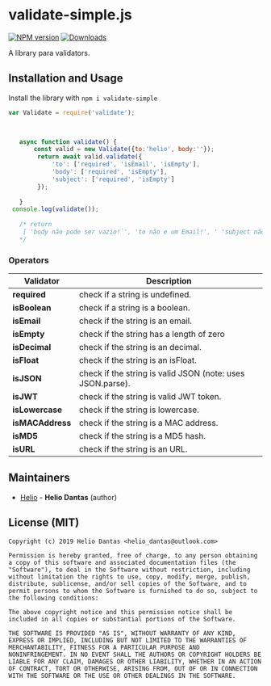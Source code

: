 # validate-simple.js

[![NPM version][npm-image]][npm-url]
[![Downloads][downloads-image]][npm-url]


A library para validators.


## Installation and Usage



Install the library with `npm i validate-simple`

```javascript
var Validate = require('validate');
        


   async function validate() {
       const valid = new Validate({to:'helio', body:''});
        return await valid.validate({
            'to': ['required', 'isEmail', 'isEmpty'],
            'body': ['required', 'isEmpty'],
            'subject': ['required', 'isEmpty']
        });
        
   }
 console.log(validate());
   
   /* return
    [ 'body não pode ser vazio!`', 'to não e um Email!', ' 'subject não pode ser Undefined!'  ]
   */
```




### Operators



Validator                               | Description
--------------------------------------- | --------------------------------------
**required**                            | check if a string is undefined.
**isBoolean**                           | check if a string is a boolean.
**isEmail**                             | check if the string is an email.
**isEmpty**                             | check if the string has a length of zero
**isDecimal**                           | check if the string is an decimal.
**isFloat**                             | check if the string is an isFloat.
**isJSON**                              | check if the string is valid JSON (note: uses JSON.parse).
**isJWT**                               | check if the string is valid JWT token.
**isLowercase**                         | check if the string is lowercase.
**isMACAddress**                        | check if the string is a MAC address.
**isMD5**                               | check if the string is a MD5 hash.
**isURL**                               | check if the string is an URL.




## Maintainers

- [Helio](https://github.com/HelioDantas) - **Helio Dantas** (author)



## License (MIT)
```
Copyright (c) 2019 Helio Dantas <helio_dantas@outlook.com>

Permission is hereby granted, free of charge, to any person obtaining
a copy of this software and associated documentation files (the
"Software"), to deal in the Software without restriction, including
without limitation the rights to use, copy, modify, merge, publish,
distribute, sublicense, and/or sell copies of the Software, and to
permit persons to whom the Software is furnished to do so, subject to
the following conditions:

The above copyright notice and this permission notice shall be
included in all copies or substantial portions of the Software.

THE SOFTWARE IS PROVIDED "AS IS", WITHOUT WARRANTY OF ANY KIND,
EXPRESS OR IMPLIED, INCLUDING BUT NOT LIMITED TO THE WARRANTIES OF
MERCHANTABILITY, FITNESS FOR A PARTICULAR PURPOSE AND
NONINFRINGEMENT. IN NO EVENT SHALL THE AUTHORS OR COPYRIGHT HOLDERS BE
LIABLE FOR ANY CLAIM, DAMAGES OR OTHER LIABILITY, WHETHER IN AN ACTION
OF CONTRACT, TORT OR OTHERWISE, ARISING FROM, OUT OF OR IN CONNECTION
WITH THE SOFTWARE OR THE USE OR OTHER DEALINGS IN THE SOFTWARE.
```

[downloads-image]: http://img.shields.io/npm/dm/validate-simple.svg
[npm-url]: https://www.npmjs.com/package/validate-simple
[npm-image]: https://img.shields.io/npm/v/validate-simple.svg
    
[mongoid]: http://docs.mongodb.org/manual/reference/object-id/
[ISIN]: https://en.wikipedia.org/wiki/International_Securities_Identification_Number